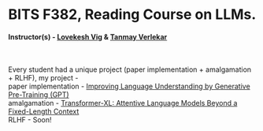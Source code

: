 # BITS F382, Reading Course on LLMs.

#### Instructor(s) - <a href = "https://sites.google.com/site/lovekeshhome/">Lovekesh Vig</a> & <a href = "https://www.bits-pilani.ac.in/goa/tanmay-tulsidas-verlekar/">Tanmay Verlekar</a>
<br>

Every student had a unique project (paper implementation + amalgamation + RLHF), my project - <br>
paper implementation - <a href = "https://s3-us-west-2.amazonaws.com/openai-assets/research-covers/language-unsupervised/language_understanding_paper.pdf">Improving Language Understanding by Generative Pre-Training (GPT)</a><br>
amalgamation - <a href = "https://arxiv.org/pdf/1901.02860v3.pdf">Transformer-XL: Attentive Language Models Beyond a Fixed-Length Context</a><br>
RLHF - Soon!